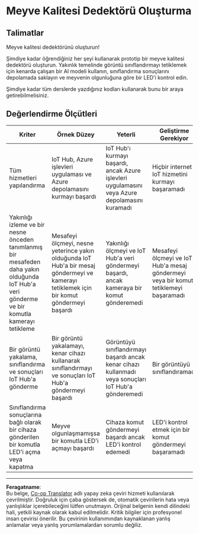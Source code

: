 <!--
CO_OP_TRANSLATOR_METADATA:
{
  "original_hash": "1a85e50c33c38dcd2cde2a97d132f248",
  "translation_date": "2025-08-28T02:41:50+00:00",
  "source_file": "4-manufacturing/lessons/4-trigger-fruit-detector/assignment.md",
  "language_code": "tr"
}
-->
# Meyve Kalitesi Dedektörü Oluşturma

## Talimatlar

Meyve kalitesi dedektörünü oluşturun!

Şimdiye kadar öğrendiğiniz her şeyi kullanarak prototip bir meyve kalitesi dedektörü oluşturun. Yakınlık temelinde görüntü sınıflandırmayı tetiklemek için kenarda çalışan bir AI modeli kullanın, sınıflandırma sonuçlarını depolamada saklayın ve meyvenin olgunluğuna göre bir LED'i kontrol edin.

Şimdiye kadar tüm derslerde yazdığınız kodları kullanarak bunu bir araya getirebilmelisiniz.

## Değerlendirme Ölçütleri

| Kriter | Örnek Düzey | Yeterli | Geliştirme Gerekiyor |
| ------- | ----------- | ------- | -------------------- |
| Tüm hizmetleri yapılandırma | IoT Hub, Azure işlevleri uygulaması ve Azure depolamasını kurmayı başardı | IoT Hub'ı kurmayı başardı, ancak Azure işlevleri uygulamasını veya Azure depolamasını kuramadı | Hiçbir internet IoT hizmetini kurmayı başaramadı |
| Yakınlığı izleme ve bir nesne önceden tanımlanmış bir mesafeden daha yakın olduğunda IoT Hub'a veri gönderme ve bir komutla kamerayı tetikleme | Mesafeyi ölçmeyi, nesne yeterince yakın olduğunda IoT Hub'a bir mesaj göndermeyi ve kamerayı tetiklemek için bir komut göndermeyi başardı | Yakınlığı ölçmeyi ve IoT Hub'a veri göndermeyi başardı, ancak kameraya bir komut gönderemedi | Mesafeyi ölçmeyi ve IoT Hub'a mesaj göndermeyi veya bir komut tetiklemeyi başaramadı |
| Bir görüntü yakalama, sınıflandırma ve sonuçları IoT Hub'a gönderme | Bir görüntü yakalamayı, kenar cihazı kullanarak sınıflandırmayı ve sonuçları IoT Hub'a göndermeyi başardı | Görüntüyü sınıflandırmayı başardı ancak kenar cihazı kullanmadı veya sonuçları IoT Hub'a gönderemedi | Bir görüntüyü sınıflandıramadı |
| Sınıflandırma sonuçlarına bağlı olarak bir cihaza gönderilen bir komutla LED'i açma veya kapatma | Meyve olgunlaşmamışsa bir komutla LED'i açmayı başardı | Cihaza komut göndermeyi başardı ancak LED'i kontrol edemedi | LED'i kontrol etmek için bir komut göndermeyi başaramadı |

---

**Feragatname**:  
Bu belge, [Co-op Translator](https://github.com/Azure/co-op-translator) adlı yapay zeka çeviri hizmeti kullanılarak çevrilmiştir. Doğruluk için çaba göstersek de, otomatik çevirilerin hata veya yanlışlıklar içerebileceğini lütfen unutmayın. Orijinal belgenin kendi dilindeki hali, yetkili kaynak olarak kabul edilmelidir. Kritik bilgiler için profesyonel insan çevirisi önerilir. Bu çevirinin kullanımından kaynaklanan yanlış anlamalar veya yanlış yorumlamalardan sorumlu değiliz.
